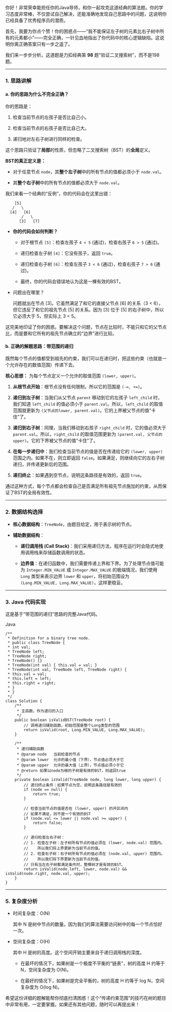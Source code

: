 你好！非常荣幸能担任你的Java导师，和你一起攻克这道经典的算法题。你的学习态度非常棒，不仅尝试自己解决，还能准确地发现自己思路中的问题，这说明你已经具备了优秀程序员的潜质。

首先，我要为你点个赞！你的困惑点——“我不能保证左子树的元素比右子树中所有的元素都小”——完全正确，一针见血地指出了你代码中的核心逻辑缺陷。这说明你离正确答案只有一步之遥了。

我们来一步步分析。这道题是力扣经典第 **98** 题“验证二叉搜索树”，而不是198题。

---

### 1. 思路讲解

#### a. 你的思路为什么不完全正确？

你的思路是：

1. 检查当前节点的左孩子是否比自己小。
    
2. 检查当前节点的右孩子是否比自己大。
    
3. 递归地对左右子树进行同样的检查。
    

这个思路只验证了**局部**的性质，但忽略了二叉搜索树（BST）的**全局**定义。

**BST的真正定义是：**

- 对于任意节点 `node`，其**整个左子树**中的所有节点的值都必须小于 `node.val`。
    
- 其**整个右子树**中的所有节点的值都必须大于 `node.val`。
    

我们来看一个经典的“反例”，你的代码会在这里出错：

```
    [5]
   /   \
  [4]   [6]
       /   \
      [3]   [7]
```

- **你的代码会如何判断？**
    
    - 对于根节点 `[5]`：检查左孩子 `4 < 5` (通过)，检查右孩子 `6 > 5` (通过)。
        
    - 递归检查左子树 `[4]`：它没有孩子，返回 `true`。
        
    - 递归检查右子树 `[6]`：检查左孩子 `3 < 6` (通过)，检查右孩子 `7 > 6` (通过)。
        
    - 最终，你的代码会错误地认为这是一棵有效的BST。
        
- 问题出在哪里？
    
    问题就出在节点 [3]。它虽然满足了和它的直接父节点 [6] 的关系（3 < 6），但它违反了和它的祖先节点 [5] 的关系。因为 [3] 位于 [5] 的右子树中，所以它必须大于 5，但实际上 3 < 5。
    

这完美地印证了你的困惑。要解决这个问题，节点在比较时，不能只和它的父节点比，而是要和它所有的祖先节点确立的“边界”进行比较。

#### b. 正确的解题思路：带范围的递归

既然每个节点的值都受到祖先的约束，我们可以在递归时，把这些约束（也就是一个允许存在的数值范围）传递下去。

**核心思想：** 为每个节点定义一个允许的取值范围 `(lower, upper)`。

1. **从根节点开始**：根节点没有任何限制，所以它的范围是 `(-∞, +∞)`。
    
2. **递归到左子树**：当我们从父节点 `parent` 移动到它的左孩子 `left_child` 时，我们知道 `left_child` 的值必须小于 `parent.val`。所以，`left_child` 的取值范围就更新为 `(父节点的lower, parent.val)`。它的上界被父节点的值“卡住”了。
    
3. **递归到右子树**：同理，当我们移动到右孩子 `right_child` 时，它的值必须大于 `parent.val`。所以，`right_child` 的取值范围更新为 `(parent.val, 父节点的upper)`。它的下界被父节点的值“卡住”了。
    
4. **在每一步递归中**：我们检查当前节点的值是否在传递给它的 `(lower, upper)` 范围之内。如果不在，则立即返回 `false`。如果满足，则继续向它的左右子树递归，并传递更新后的范围。
    
5. **递归终止**：如果遇到空节点，说明这条路径是有效的，返回 `true`。
    

通过这种方式，每个节点都会检查自己是否满足所有祖先节点施加的约束，从而保证了BST的全局有效性。

---

### 2. 数据结构选择

- **核心数据结构**：`TreeNode`，由题目给定，用于表示树的节点。
    
- **辅助数据结构**：
    
    - **递归调用栈 (Call Stack)**：我们采用递归方法，程序在运行时会隐式地使用调用栈来存储函数调用的状态。
        
    - **边界值**：在递归函数中，我们需要传递上界和下界。为了处理节点值可能为 `Integer.MIN_VALUE` 或 `Integer.MAX_VALUE` 的极端情况，我们使用 `Long` 类型来表示边界 `lower` 和 `upper`，将初始范围设为 `(Long.MIN_VALUE, Long.MAX_VALUE)`，这样更稳妥。
        

---

### 3. Java 代码实现

这是基于“带范围的递归”思路的完整Java代码。

Java

```
/**
 * Definition for a binary tree node.
 * public class TreeNode {
 * int val;
 * TreeNode left;
 * TreeNode right;
 * TreeNode() {}
 * TreeNode(int val) { this.val = val; }
 * TreeNode(int val, TreeNode left, TreeNode right) {
 * this.val = val;
 * this.left = left;
 * this.right = right;
 * }
 * }
 */
class Solution {
    /**
     * 主函数，作为递归的入口
     */
    public boolean isValidBST(TreeNode root) {
        // 调用递归辅助函数，初始范围是整个Long类型的范围
        return isValid(root, Long.MIN_VALUE, Long.MAX_VALUE);
    }

    /**
     * 递归辅助函数
     * @param node   当前检查的节点
     * @param lower  允许的最小值（下界），节点值必须大于它
     * @param upper  允许的最大值（上界），节点值必须小于它
     * @return 如果以node为根的子树是有效的BST，则返回true
     */
    private boolean isValid(TreeNode node, long lower, long upper) {
        // 递归终止条件：如果节点为空，说明这条路径是有效的
        if (node == null) {
            return true;
        }

        // 检查当前节点的值是否在 (lower, upper) 的开区间内
        // 如果不满足，则不是一个有效的BST
        if (node.val <= lower || node.val >= upper) {
            return false;
        }

        // 递归检查左右子树：
        // 1. 检查左子树：左子树所有节点的值必须在 (lower, node.val) 范围内。
        //    所以我们将上界更新为当前节点的值。
        // 2. 检查右子树：右子树所有节点的值必须在 (node.val, upper) 范围内。
        //    所以我们将下界更新为当前节点的值。
        // 只有当左右子树都满足条件时，整棵树才是有效的BST。
        return isValid(node.left, lower, node.val) && isValid(node.right, node.val, upper);
    }
}
```

---

### 5. 复杂度分析

- 时间复杂度：O(N)
    
    其中 N 是树中节点的数量。因为我们的算法需要访问树中的每一个节点恰好一次。
    
- 空间复杂度：O(H)
    
    其中 H 是树的高度。这个空间开销主要来自于递归调用栈的深度。
    
    - 在最坏的情况下，如果树是一个极度不平衡的“链表”，树的高度 H 约等于 N，空间复杂度为 O(N)。
        
    - 在最好的情况下，如果树是完全平衡的，树的高度 H 约等于 log N，空间复杂度为 O(log N)。
        

希望这份详细的题解能帮你彻底扫清困惑！这个“传递约束范围”的技巧在树的题目中非常有用，一定要掌握。如果还有其他问题，随时可以再提出来！